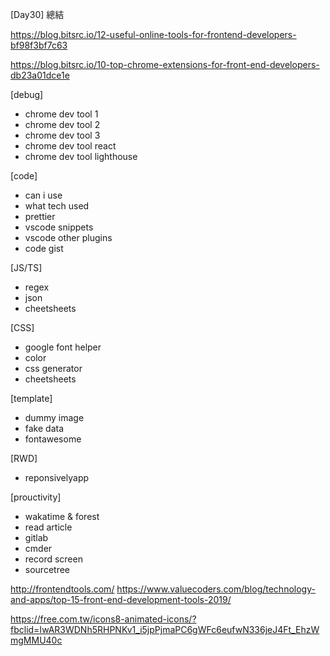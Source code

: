 [Day30] 總結

https://blog.bitsrc.io/12-useful-online-tools-for-frontend-developers-bf98f3bf7c63

https://blog.bitsrc.io/10-top-chrome-extensions-for-front-end-developers-db23a01dce1e

[debug]

- chrome dev tool 1
- chrome dev tool 2
- chrome dev tool 3
- chrome dev tool react
- chrome dev tool lighthouse

[code]

- can i use
- what tech used
- prettier
- vscode snippets
- vscode other plugins
- code gist

[JS/TS]

- regex
- json
- cheetsheets

[CSS]

- google font helper
- color
- css generator
- cheetsheets

[template]

- dummy image
- fake data
- fontawesome

[RWD]

- reponsivelyapp

[prouctivity]

- wakatime & forest
- read article
- gitlab
- cmder
- record screen
- sourcetree

http://frontendtools.com/
https://www.valuecoders.com/blog/technology-and-apps/top-15-front-end-development-tools-2019/

https://free.com.tw/icons8-animated-icons/?fbclid=IwAR3WDNh5RHPNKv1_i5jpPjmaPC6gWFc6eufwN336jeJ4Ft_EhzWmgMMU40c
